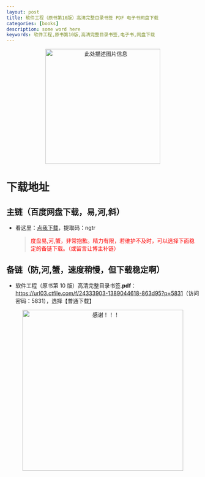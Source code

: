 ```yaml
---
layout: post
title: 软件工程（原书第10版）高清完整目录书签 PDF 电子书网盘下载
categories: [books]
description: some word here
keywords: 软件工程,原书第10版,高清完整目录书签,电子书,网盘下载
---
```


<div align="center"><img src="https://qweree.cn/wp-content/uploads/2024/10/ruan-jian-gong-cheng-tuya.jpeg" alt="此处描述图片信息" width="300px" height="auto"></div>

# 下载地址

## 主链（百度网盘下载，易,河,斜）

- 看这里：[点我下载](https://pan.baidu.com/s/1iMXUbSbtZQZjDcqDmnWUyw?pwd=ngtr)，提取码：ngtr

  > <p style="color:red" >度盘易,河,蟹，非常抱歉。精力有限，若维护不及时，可以选择下面稳定的备链下载。（或留言让博主补链）</p>

## 备链（防,河,蟹，速度稍慢，但下载稳定啊）

- 软件工程（原书第 10 版）高清完整目录书签.**pdf**：<https://url03.ctfile.com/f/24333903-1389044618-863d95?p=5831>（访问密码：5831），选择【普通下载】

<div align="center"><img src="https://pic.imgdb.cn/item/6707df6bd29ded1a8ce37031.gif" alt="感谢！！！" width="420px" height="auto"/></div>
